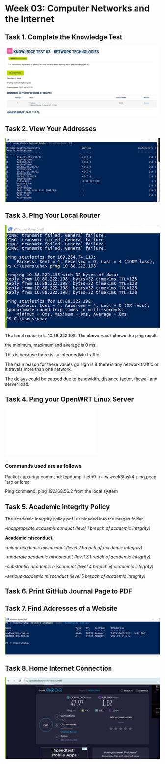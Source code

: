 # Week 03: Computer Networks and the Internet

## Task 1. Complete the Knowledge Test

![Test week 3](./images/Week3_knowledgetest.JPG)

## Task 2. View Your Addresses 

![Addresses](./images/week3task2-router.PNG)

## Task 3. Ping Your Local Router

![Ping local](./images/week3task3-wifiping.PNG)

The local router ip is 10.88.222.198. The above result shows the ping result.

the minimum, maximum and average is 0 ms. 

This is because there is no intermediate traffic. 

The main reason for these values go high is if there is any network traffic or it travels more than one network.

The delays could be caused due to bandwidth, distance factor, firewall and server load.

## Task 4. Ping your OpenWRT Linux Server 

![Packets captured](./images/week3task4-ping.pcap)

### Commands used are as follows

Packet capturing command: tcpdump -i eth0 -n -w week3task4-ping.pcap 'arp or icmp'

Ping command: ping 192.168.56.2 from the local system

## Task 5. Academic Integrity Policy

The academic integrity policy pdf is uploaded into the images folder.

-_Inappropriate academic conduct (level 1 breach of academic integrity)_

__Academic misconduct:__

-_minor academic misconduct (level 2 breach of academic integrity)_

-_moderate academic misconduct (level 3 breach of academic integrity)_ 

-_substantial academic misconduct (level 4 breach of academic integrity)_

-_serious academic misconduct (level 5 breach of academic integrity)_

## Task 6. Print GitHub Journal Page to PDF

## Task 7. Find Addresses of a Website

![DNS Resolving](./images/week3task7-dns.PNG)

## Task 8. Home Internet Connection

![Speedtest](./images/week3task8-speedtest.PNG)
